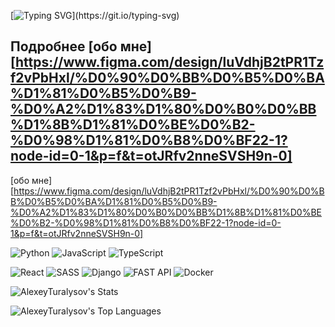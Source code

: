 [![Typing SVG](https://readme-typing-svg.herokuapp.com?font=Fira+Code&size=15&pause=1000&color=F7B700&width=435&lines=Hi%2C+I'm+Alexey%2C+and+I+work+in+web+development.)](https://git.io/typing-svg)

## Подробнее [обо мне][https://www.figma.com/design/luVdhjB2tPR1Tzf2vPbHxl/%D0%90%D0%BB%D0%B5%D0%BA%D1%81%D0%B5%D0%B9-%D0%A2%D1%83%D1%80%D0%B0%D0%BB%D1%8B%D1%81%D0%BE%D0%B2-%D0%98%D1%81%D0%B8%D0%BF22-1?node-id=0-1&p=f&t=otJRfv2nneSVSH9n-0]
[обо мне][https://www.figma.com/design/luVdhjB2tPR1Tzf2vPbHxl/%D0%90%D0%BB%D0%B5%D0%BA%D1%81%D0%B5%D0%B9-%D0%A2%D1%83%D1%80%D0%B0%D0%BB%D1%8B%D1%81%D0%BE%D0%B2-%D0%98%D1%81%D0%B8%D0%BF22-1?node-id=0-1&p=f&t=otJRfv2nneSVSH9n-0]

![Python](https://img.shields.io/badge/python-3670A0?style=for-the-badge&logo=python&logoColor=ffdd54)
![JavaScript](https://shields.io/badge/JavaScript-F7DF1E?logo=JavaScript&logoColor=000&style=for-the-badge)
![TypeScript](https://shields.io/badge/TypeScript-3178C6?logo=TypeScript&logoColor=FFF&style=for-the-badge)

![React](https://img.shields.io/badge/-ReactJs-61DAFB?logo=react&logoColor=white&style=for-the-badge)
![SASS](https://img.shields.io/badge/-Sass-CC6699?style=for-the-badge&logo=sass&logoColor=white)
![Django](https://img.shields.io/badge/Django-092E20?style=for-the-badge&logo=django&logoColor=green)
![FAST API](https://img.shields.io/badge/FastAPI-005571?style=for-the-badge&logo=fastapi)
![Docker](https://img.shields.io/badge/docker-257bd6?style=for-the-badge&logo=docker&logoColor=white)



![AlexeyTuralysov's Stats](https://github-readme-stats.vercel.app/api?username=AlexeyTuralysov&theme=merko&show_icons=true&hide_border=true&count_private=false)


![AlexeyTuralysov's Top Languages](https://github-readme-stats.vercel.app/api/top-langs/?username=AlexeyTuralysov&theme=merko&show_icons=true&hide_border=true&layout=compact)



